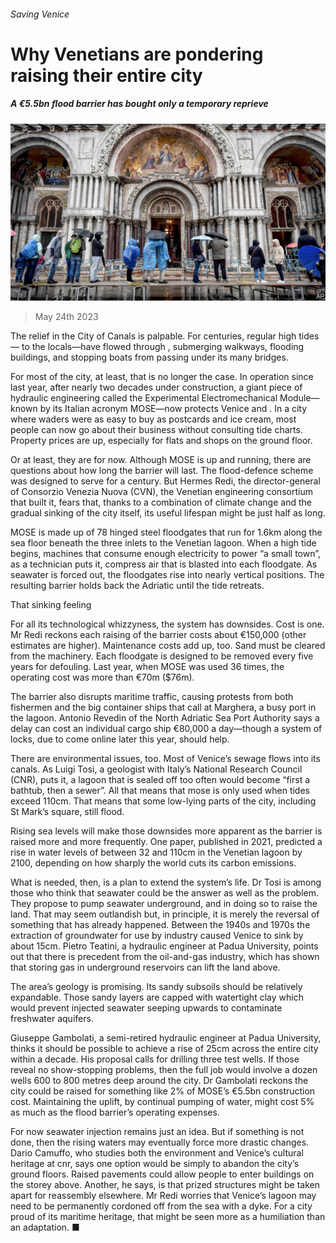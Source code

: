 ###### Saving Venice

# Why Venetians are pondering raising their entire city 

##### A €5.5bn flood barrier has bought only a temporary reprieve 

![image](images/20230527_STP003.jpg) 

> May 24th 2023 

The relief in the City of Canals is palpable. For centuries, regular high tides— to the locals—have flowed through , submerging walkways, flooding buildings, and stopping boats from passing under its many bridges. 

For most of the city, at least, that is no longer the case. In operation since last year, after nearly two decades under construction, a giant piece of hydraulic engineering called the Experimental Electromechanical Module—known by its Italian acronym MOSE—now protects Venice and . In a city where waders were as easy to buy as postcards and ice cream, most people can now go about their business without consulting tide charts. Property prices are up, especially for flats and shops on the ground floor.

Or at least, they are for now. Although MOSE is up and running, there are questions about how long the barrier will last. The flood-defence scheme was designed to serve for a century. But Hermes Redi, the director-general of Consorzio Venezia Nuova (CVN), the Venetian engineering consortium that built it, fears that, thanks to a combination of climate change and the gradual sinking of the city itself, its useful lifespan might be just half as long. 

MOSE is made up of 78 hinged steel floodgates that run for 1.6km along the sea floor beneath the three inlets to the Venetian lagoon. When a high tide begins, machines that consume enough electricity to power “a small town”, as a technician puts it, compress air that is blasted into each floodgate. As seawater is forced out, the floodgates rise into nearly vertical positions. The resulting barrier holds back the Adriatic until the tide retreats.

That sinking feeling

For all its technological whizzyness, the system has downsides. Cost is one. Mr Redi reckons each raising of the barrier costs about €150,000 (other estimates are higher). Maintenance costs add up, too. Sand must be cleared from the machinery. Each floodgate is designed to be removed every five years for defouling. Last year, when MOSE was used 36 times, the operating cost was more than €70m ($76m). 

The barrier also disrupts maritime traffic, causing protests from both fishermen and the big container ships that call at Marghera, a busy port in the lagoon. Antonio Revedin of the North Adriatic Sea Port Authority says a delay can cost an individual cargo ship €80,000 a day—though a system of locks, due to come online later this year, should help. 

There are environmental issues, too. Most of Venice’s sewage flows into its canals. As Luigi Tosi, a geologist with Italy’s National Research Council (CNR), puts it, a lagoon that is sealed off too often would become “first a bathtub, then a sewer”. All that means that mose is only used when tides exceed 110cm. That means that some low-lying parts of the city, including St Mark’s square, still flood.

Rising sea levels will make those downsides more apparent as the barrier is raised more and more frequently. One paper, published in 2021, predicted a rise in water levels of between 32 and 110cm in the Venetian lagoon by 2100, depending on how sharply the world cuts its carbon emissions. 

What is needed, then, is a plan to extend the system’s life. Dr Tosi is among those who think that seawater could be the answer as well as the problem. They propose to pump seawater underground, and in doing so to raise the land. That may seem outlandish but, in principle, it is merely the reversal of something that has already happened. Between the 1940s and 1970s the extraction of groundwater for use by industry caused Venice to sink by about 15cm. Pietro Teatini, a hydraulic engineer at Padua University, points out that there is precedent from the oil-and-gas industry, which has shown that storing gas in underground reservoirs can lift the land above.

The area’s geology is promising. Its sandy subsoils should be relatively expandable. Those sandy layers are capped with watertight clay which would prevent injected seawater seeping upwards to contaminate freshwater aquifers. 

Giuseppe Gambolati, a semi-retired hydraulic engineer at Padua University, thinks it should be possible to achieve a rise of 25cm across the entire city within a decade. His proposal calls for drilling three test wells. If those reveal no show-stopping problems, then the full job would involve a dozen wells 600 to 800 metres deep around the city. Dr Gambolati reckons the city could be raised for something like 2% of MOSE’s €5.5bn construction cost. Maintaining the uplift, by continual pumping of water, might cost 5% as much as the flood barrier’s operating expenses. 

For now seawater injection remains just an idea. But if something is not done, then the rising waters may eventually force more drastic changes. Dario Camuffo, who studies both the environment and Venice’s cultural heritage at cnr, says one option would be simply to abandon the city’s ground floors. Raised pavements could allow people to enter buildings on the storey above. Another, he says, is that prized structures might be taken apart for reassembly elsewhere. Mr Redi worries that Venice’s lagoon may need to be permanently cordoned off from the sea with a dyke. For a city proud of its maritime heritage, that might be seen more as a humiliation than an adaptation. ■


